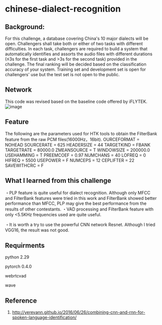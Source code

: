 # chinese-dialect-recognition
## Background:
For this challenge, a database covering China's 10 major dialects will be open. Challengers shall take both or either of two tasks with different difficulties.  In each task, challengers are required to build a system that automatically identifies and assorts the audio files with different durations (≤3s for the first task and >3s for the second task) provided in the challenge. The final ranking will be decided based on the classification accuracy of your system.  Training set and development set is open for challengers' use but the test set is not open to the public.

## Network
This code was revised based on the baseline code offered by iFLYTEK. 
![image](https://github.com/Colt1990/chinese-dialect-recognizaiton/blob/master/image/network.png)

## Feature
The following are the parameters used for HTK tools to obtain the FilterBank feature from the raw PCM files(16000Hz，16bit).
OURCEFORMAT = NOHEAD
SOURCERATE = 625 
HEADERSIZE = 44
TARGETKIND = FBANK
TARGETRATE = 80000.0
ZMEANSOURCE = T
WINDOWSIZE = 200000.0
USEHAMMING = T
PREEMCOEF = 0.97
NUMCHANS = 40
LOFREQ = 0
HIFREQ = 5500
USEPOWER = F
NUMCEPS = 12
CEPLIFTER = 22
SAVEWITHCRC = F

## What I learned from this challenge
・PLP feature is quite useful for dialect recognition. Although only MFCC and FilterBank features were tried in this work and FilterBank showed better performance than MFCC, PLP may give the best performance from the results of other contestants.
・VAD processing and FilterBank feature with only <5.5KHz frequencies used are quite useful.

・It is worth a try to use the powerful CNN network Resnet. Although I tried VGG16, the result was not good.   

## Requirments
python 2.29 

pytorch 0.4.0 

webrtcvad

wave 


## Reference
1. http://yerevann.github.io/2016/06/26/combining-cnn-and-rnn-for-spoken-language-identification/
